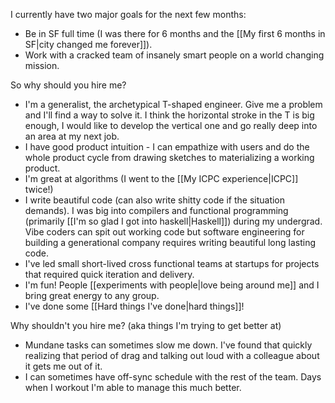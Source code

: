 I currently have two major goals for the next few months:
- Be in SF full time (I was there for 6 months and the [[My first 6 months in SF|city changed me forever]]).
- Work with a cracked team of insanely smart people on a world changing mission.

So why should you hire me?
- I'm a generalist, the archetypical T-shaped engineer. Give me a problem and I'll find a way to solve it. I think the horizontal stroke in the T is big enough, I would like to develop the vertical one and go really deep into an area at my next job.
- I have good product intuition - I can empathize with users and do the whole product cycle from drawing sketches to materializing a working product.
- I'm great at algorithms (I went to the [[My ICPC experience|ICPC]] twice!)
- I write beautiful code (can also write shitty code if the situation demands). I was big into compilers and functional programming (primarily [[I'm so glad I got into haskell|Haskell]]) during my undergrad. Vibe coders can spit out working code but software engineering for building a generational company requires writing beautiful long lasting code.
- I've led small short-lived cross functional teams at startups for projects that required quick iteration and delivery.
- I'm fun! People [[experiments with people|love being around me]] and I bring great energy to any group.
- I've done some [[Hard things I've done|hard things]]!

Why shouldn't you hire me? (aka things I'm trying to get better at)
- Mundane tasks can sometimes slow me down. I've found that quickly realizing that period of drag and talking out loud with a colleague about it gets me out of it.
- I can sometimes have off-sync schedule with the rest of the team. Days when I workout I'm able to manage this much better.